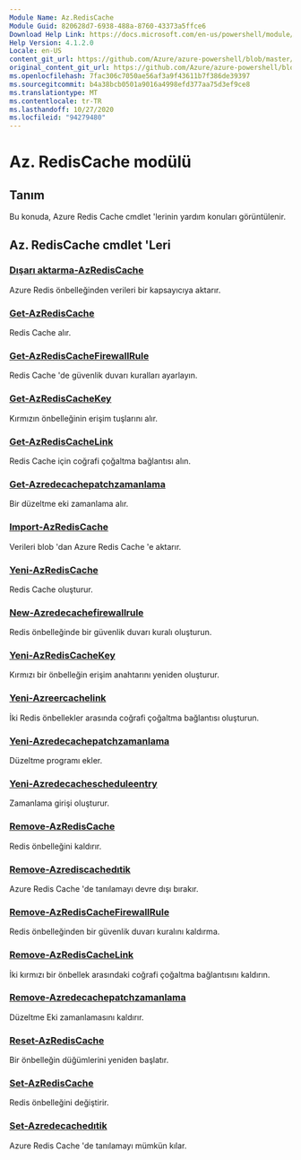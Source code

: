 ```yaml
---
Module Name: Az.RedisCache
Module Guid: 820628d7-6938-488a-8760-43373a5ffce6
Download Help Link: https://docs.microsoft.com/en-us/powershell/module/az.rediscache
Help Version: 4.1.2.0
Locale: en-US
content_git_url: https://github.com/Azure/azure-powershell/blob/master/src/RedisCache/RedisCache/help/Az.RedisCache.md
original_content_git_url: https://github.com/Azure/azure-powershell/blob/master/src/RedisCache/RedisCache/help/Az.RedisCache.md
ms.openlocfilehash: 7fac306c7050ae56af3a9f43611b7f386de39397
ms.sourcegitcommit: b4a38bcb0501a9016a4998efd377aa75d3ef9ce8
ms.translationtype: MT
ms.contentlocale: tr-TR
ms.lasthandoff: 10/27/2020
ms.locfileid: "94279480"
---
```

# Az. RedisCache modülü
## Tanım
Bu konuda, Azure Redis Cache cmdlet 'lerinin yardım konuları görüntülenir.

## Az. RedisCache cmdlet 'Leri
### [Dışarı aktarma-AzRedisCache](Export-AzRedisCache.md)
Azure Redis önbelleğinden verileri bir kapsayıcıya aktarır.

### [Get-AzRedisCache](Get-AzRedisCache.md)
Redis Cache alır.

### [Get-AzRedisCacheFirewallRule](Get-AzRedisCacheFirewallRule.md)
Redis Cache 'de güvenlik duvarı kuralları ayarlayın.

### [Get-AzRedisCacheKey](Get-AzRedisCacheKey.md)
Kırmızın önbelleğinin erişim tuşlarını alır.

### [Get-AzRedisCacheLink](Get-AzRedisCacheLink.md)
Redis Cache için coğrafi çoğaltma bağlantısı alın.

### [Get-Azredecachepatchzamanlama](Get-AzRedisCachePatchSchedule.md)
Bir düzeltme eki zamanlama alır.

### [Import-AzRedisCache](Import-AzRedisCache.md)
Verileri blob 'dan Azure Redis Cache 'e aktarır.

### [Yeni-AzRedisCache](New-AzRedisCache.md)
Redis Cache oluşturur.

### [New-Azredecachefirewallrule](New-AzRedisCacheFirewallRule.md)
Redis önbelleğinde bir güvenlik duvarı kuralı oluşturun.

### [Yeni-AzRedisCacheKey](New-AzRedisCacheKey.md)
Kırmızı bir önbelleğin erişim anahtarını yeniden oluşturur.

### [Yeni-Azreercachelink](New-AzRedisCacheLink.md)
İki Redis önbellekler arasında coğrafi çoğaltma bağlantısı oluşturun.

### [Yeni-Azredecachepatchzamanlama](New-AzRedisCachePatchSchedule.md)
Düzeltme programı ekler.

### [Yeni-Azredecachescheduleentry](New-AzRedisCacheScheduleEntry.md)
Zamanlama girişi oluşturur.

### [Remove-AzRedisCache](Remove-AzRedisCache.md)
Redis önbelleğini kaldırır.

### [Remove-Azrediscachedıtik](Remove-AzRedisCacheDiagnostic.md)
Azure Redis Cache 'de tanılamayı devre dışı bırakır.

### [Remove-AzRedisCacheFirewallRule](Remove-AzRedisCacheFirewallRule.md)
Redis önbelleğinden bir güvenlik duvarı kuralını kaldırma.

### [Remove-AzRedisCacheLink](Remove-AzRedisCacheLink.md)
İki kırmızı bir önbellek arasındaki coğrafi çoğaltma bağlantısını kaldırın.

### [Remove-Azredecachepatchzamanlama](Remove-AzRedisCachePatchSchedule.md)
Düzeltme Eki zamanlamasını kaldırır.

### [Reset-AzRedisCache](Reset-AzRedisCache.md)
Bir önbelleğin düğümlerini yeniden başlatır.

### [Set-AzRedisCache](Set-AzRedisCache.md)
Redis önbelleğini değiştirir.

### [Set-Azredecachedıtik](Set-AzRedisCacheDiagnostic.md)
Azure Redis Cache 'de tanılamayı mümkün kılar.

